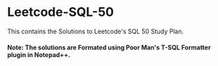 # Leetcode-SQL-50
This contains the Solutions to Leetcode's SQL 50 Study Plan.


#### Note: The solutions are Formated using Poor Man's T-SQL Formatter plugin in Notepad++.